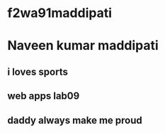 # f2wa91maddipati
# Naveen kumar maddipati
## i loves sports
## web apps lab09
## daddy always make me proud
